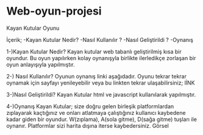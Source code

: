 # Web-oyun-projesi
Kayan Kutular Oyunu 

İçerik;
-Kayan Kutular Nedir?
-Nasıl Kullanılır ?
-Nasıl Geliştirildi ?
-Oynanış


1-)Kayan Kutular Nedir?
Kayan kutular web tabanlı geliştirilmiş kısa bir oyundur. Bu oyun
yapılırken kolay oynanışyla birlikte ilerledikçe zorlaşan bir oyun 
anlayışıyla yapılmıştır.

2-) Nasıl Kullanılır?
Oyunun oynanış linki aşağıdadır. Oyunu tekrar tekrar oynamak için
sayfayı yenileyebilir veya bu linkten tekrar ulaşabilirsiniz;
lİNK

3-)Nasıl Geliştirildi?
Kayan Kutular html ve javascript kullanılarak yapılmıştır.

4-)Oynanış
Kayan Kutular; size doğru gelen birleşik platformlardan zıplayarak 
kaçtığınız ve onları atlatmaya çalıştığınız kullanıcı kaybedene kadar giden bir oyundur. W(zıplama), A(sola gitme), D(sağa gitme) tuşları ile oynanır. Platformlar sizi harita dışına iterse kaybedersiniz.
Görsel

